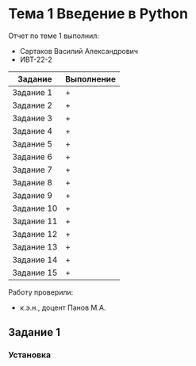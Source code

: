 # Тема 1 Введение в Python
Отчет по теме 1 выполнил:
 - Сартаков Василий Александрович
 - ИВТ-22-2

| Задание | Выполнение |
| ------- | ---------- |
| Задание 1 | + |
| Задание 2 | + |
| Задание 3 | + |
| Задание 4 | + |
| Задание 5 | + |
| Задание 6 | + |
| Задание 7 | + |
| Задание 8 | + |
| Задание 9 | + |
| Задание 10 | + |
| Задание 11 | + |
| Задание 12 | + |
| Задание 13 | + |
| Задание 14 | + |
| Задание 15 | + |

Работу проверили:
 - к.э.н., доцент Панов М.А.

## Задание 1
### Установка
